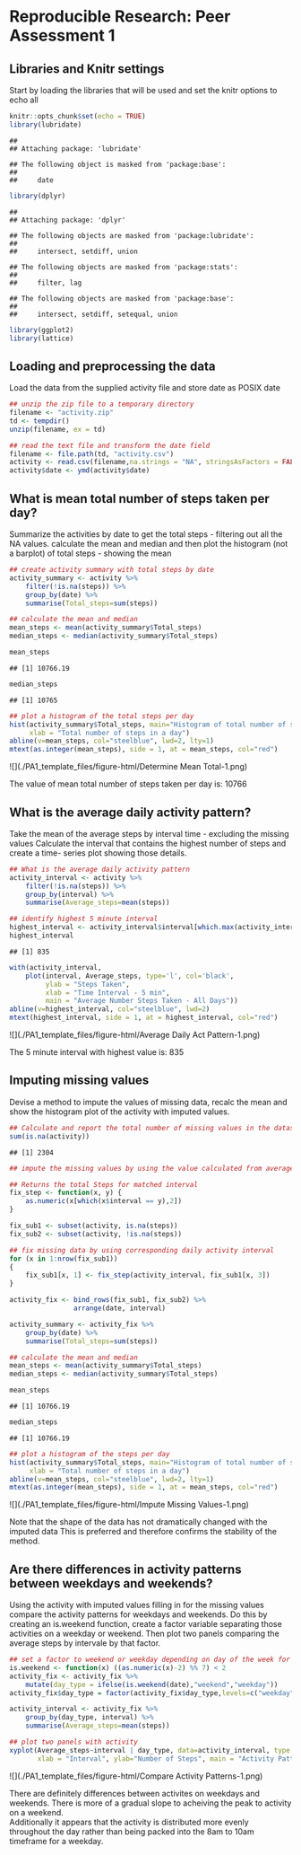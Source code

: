 # Reproducible Research: Peer Assessment 1

## Libraries and Knitr settings
Start by loading the libraries that will be used and set the knitr options to echo all


```r
knitr::opts_chunk$set(echo = TRUE)
library(lubridate)
```

```
## 
## Attaching package: 'lubridate'
```

```
## The following object is masked from 'package:base':
## 
##     date
```

```r
library(dplyr)
```

```
## 
## Attaching package: 'dplyr'
```

```
## The following objects are masked from 'package:lubridate':
## 
##     intersect, setdiff, union
```

```
## The following objects are masked from 'package:stats':
## 
##     filter, lag
```

```
## The following objects are masked from 'package:base':
## 
##     intersect, setdiff, setequal, union
```

```r
library(ggplot2)
library(lattice)
```

## Loading and preprocessing the data
Load the data from the supplied activity file and store date as POSIX date


```r
## unzip the zip file to a temporary directory
filename <- "activity.zip"
td <- tempdir()
unzip(filename, ex = td)

## read the text file and transform the date field
filename <- file.path(td, "activity.csv")
activity <- read.csv(filename,na.strings = "NA", stringsAsFactors = FALSE)
activity$date <- ymd(activity$date)
```

## What is mean total number of steps taken per day?
Summarize the activities by date to get the total steps - filtering out all the NA values.
calculate the mean and median and then plot the histogram (not a barplot) of total steps - showing the mean


```r
## create activity summary with total steps by date
activity_summary <- activity %>%
    filter(!is.na(steps)) %>%
    group_by(date) %>%
    summarise(Total_steps=sum(steps))

## calculate the mean and median
mean_steps <- mean(activity_summary$Total_steps)
median_steps <- median(activity_summary$Total_steps)

mean_steps
```

```
## [1] 10766.19
```

```r
median_steps
```

```
## [1] 10765
```

```r
## plot a histogram of the total steps per day
hist(activity_summary$Total_steps, main="Histogram of total number of steps per day", 
     xlab = "Total number of steps in a day")
abline(v=mean_steps, col="steelblue", lwd=2, lty=1)
mtext(as.integer(mean_steps), side = 1, at = mean_steps, col="red")
```

![](./PA1_template_files/figure-html/Determine Mean Total-1.png)<!-- -->

The value of mean total number of steps taken per day is: 10766


## What is the average daily activity pattern?
Take the mean of the average steps by interval time - excluding the missing values 
Calculate the interval that contains the highest number of steps and create a time-
series plot showing those details.


```r
## What is the average daily activity pattern
activity_interval <- activity %>%
    filter(!is.na(steps)) %>%
    group_by(interval) %>%
    summarise(Average_steps=mean(steps))

## identify highest 5 minute interval
highest_interval <- activity_interval$interval[which.max(activity_interval$Average_steps)]
highest_interval
```

```
## [1] 835
```

```r
with(activity_interval, 
    plot(interval, Average_steps, type='l', col='black', 
         ylab = "Steps Taken",
         xlab = "Time Interval - 5 min",
         main = "Average Number Steps Taken - All Days"))
abline(v=highest_interval, col="steelblue", lwd=2)
mtext(highest_interval, side = 1, at = highest_interval, col="red")
```

![](./PA1_template_files/figure-html/Average Daily Act Pattern-1.png)<!-- -->

The 5 minute interval with highest value is: 835

## Imputing missing values
Devise a method to impute the values of missing data, recalc the mean and show the 
histogram plot of the activity with imputed values.


```r
## Calculate and report the total number of missing values in the dataset (i.e. the total number of rows with NAs)
sum(is.na(activity))
```

```
## [1] 2304
```

```r
## impute the missing values by using the value calculated from average daily activity pattern

## Returns the total Steps for matched interval
fix_step <- function(x, y) {
    as.numeric(x[which(x$interval == y),2])
}

fix_sub1 <- subset(activity, is.na(steps))
fix_sub2 <- subset(activity, !is.na(steps))

## fix missing data by using corresponding daily activity interval 
for (x in 1:nrow(fix_sub1))
{
    fix_sub1[x, 1] <- fix_step(activity_interval, fix_sub1[x, 3])
}

activity_fix <- bind_rows(fix_sub1, fix_sub2) %>%
                arrange(date, interval)

activity_summary <- activity_fix %>%
    group_by(date) %>%
    summarise(Total_steps=sum(steps))

## calculate the mean and median
mean_steps <- mean(activity_summary$Total_steps)
median_steps <- median(activity_summary$Total_steps)

mean_steps
```

```
## [1] 10766.19
```

```r
median_steps
```

```
## [1] 10766.19
```

```r
## plot a histogram of the steps per day
hist(activity_summary$Total_steps, main="Histogram of total number of steps per day - imputed data", 
     xlab = "Total number of steps in a day")
abline(v=mean_steps, col="steelblue", lwd=2, lty=1)
mtext(as.integer(mean_steps), side = 1, at = mean_steps, col="red")
```

![](./PA1_template_files/figure-html/Impute Missing Values-1.png)<!-- -->

Note that the shape of the data has not dramatically changed with the imputed data 
This is preferred and therefore confirms the stability of the method.

## Are there differences in activity patterns between weekdays and weekends?
Using the activity with imputed values filling in for the missing values 
compare the activity patterns for weekdays and weekends.  Do this by creating an 
is.weekend function, create a factor variable separating those activities on a weekday or 
weekend.  Then plot two panels comparing the average steps by intervale by that factor. 


```r
## set a factor to weekend or weekday depending on day of the week for a date
is.weekend <- function(x) ((as.numeric(x)-2) %% 7) < 2
activity_fix <- activity_fix %>%
    mutate(day_type = ifelse(is.weekend(date),"weekend","weekday"))
activity_fix$day_type = factor(activity_fix$day_type,levels=c("weekday", "weekend",ordered=TRUE))

activity_interval <- activity_fix %>%
    group_by(day_type, interval) %>%
    summarise(Average_steps=mean(steps))

## plot two panels with activity 
xyplot(Average_steps~interval | day_type, data=activity_interval, type = 'l', layout=c(1,2), 
       xlab = "Interval", ylab="Number of Steps", main = "Activity Pattern Comparison" )
```

![](./PA1_template_files/figure-html/Compare Activity Patterns-1.png)<!-- -->

There are definitely differences between activites on weekdays and weekends.
There is more of a gradual slope to acheiving the peak to activity on a weekend.  
Additionally it appears that the activity is distributed more evenly throughout the day rather
than being packed into the 8am to 10am timeframe for a weekday.  
